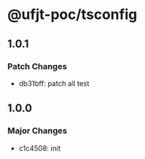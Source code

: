 # @ufjt-poc/tsconfig

## 1.0.1

### Patch Changes

- db31bff: patch all test

## 1.0.0

### Major Changes

- c1c4508: init
